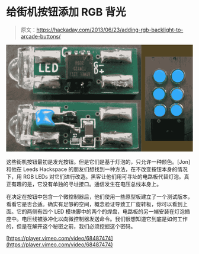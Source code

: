 # 给街机按钮添加 RGB 背光

> 原文：<https://hackaday.com/2013/06/23/adding-rgb-backlight-to-arcade-buttons/>

![backlit-arcade-buttons](img/728d2d28c3eba55d22d40f04378fb7c4.png)

这些街机按钮最初是发光按钮。但是它们是基于灯泡的，只允许一种颜色。[Jon]和他在 Leeds Hackspace 的朋友们想找到一种方法，在不改变按钮本身的情况下，用 RGB LEDs 对它们进行改造。黑客让他们用可寻址的电路板代替灯泡。真正有趣的是，它没有单独的寻址接口。通信发生在电压总线本身上。

在决定在按钮中包含一个微控制器后，他们使用一些原型板建立了一个测试版本，看看它是否合适。确实有足够的空间，概念验证导致工厂旋转板，你可以看到上面。它的两侧有四个 LED 模块脚中的两个的焊盘，电路板的另一端安装在灯泡插座中。电压线被脉冲化以向微控制器发送命令。我们很想知道它到底是如何工作的，但是在解开这个秘密之前，我们必须挖掘这个密码。

[https://player.vimeo.com/video/68487474](https://player.vimeo.com/video/68487474)